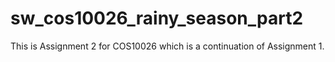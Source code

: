 # sw_cos10026_rainy_season_part2
This is Assignment 2 for COS10026 which is a continuation of Assignment 1.
